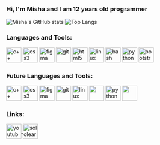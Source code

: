### Hi, I'm Misha and I am 12 years old programmer

![Misha's GitHub stats](https://github-readme-stats.vercel.app/api?username=CodeRyzen&theme=dark&show_icons=true)
![Top Langs](https://github-readme-stats.vercel.app/api/top-langs/?username=anuraghazra&layout=compact)


<h3 align="left">Languages and Tools:</h3>
<p align="left">
  <img src="https://devicons.github.io/devicon/devicon.git/icons/cplusplus/cplusplus-original.svg" alt="c++" width="40" height="40" />
  <img src="https://devicons.github.io/devicon/devicon.git/icons/css3/css3-original-wordmark.svg" alt="css3" width="40" height="40" />
  <img src="https://www.vectorlogo.zone/logos/figma/figma-icon.svg" alt="figma" width="40" height="40" />
  <img src="https://www.vectorlogo.zone/logos/git-scm/git-scm-icon.svg" alt="git" width="40" height="40" />
  <img src="https://cdn.jsdelivr.net/gh/devicons/devicon@latest/icons/html5/html5-original-wordmark.svg" alt="html5" width="40" height="40" />
  <img src="https://devicons.github.io/devicon/devicon.git/icons/linux/linux-original.svg" alt="linux" width="40" height="40" />
  <img src="https://cdn.jsdelivr.net/gh/devicons/devicon@latest/icons/bash/bash-original.svg" alt="bash" width="40" height="40" />
  <img src="https://devicons.github.io/devicon/devicon.git/icons/python/python-original.svg" alt="python" width="40" height="40" />
  <img src="https://cdn.jsdelivr.net/gh/devicons/devicon@latest/icons/bootstrap/bootstrap-plain-wordmark.svg" alt="bootstrap" width="40" height="40" />        
</p>

<h3 align="left">Future Languages and Tools:</h3>
<p align="left">
  <img src="https://devicons.github.io/devicon/devicon.git/icons/cplusplus/cplusplus-original.svg" alt="c++" width="40" height="40" />
  <img src="https://devicons.github.io/devicon/devicon.git/icons/css3/css3-original-wordmark.svg" alt="css3" width="40" height="40" />
  <img src="https://www.vectorlogo.zone/logos/figma/figma-icon.svg" alt="figma" width="40" height="40" />
  <img src="https://www.vectorlogo.zone/logos/git-scm/git-scm-icon.svg" alt="git" width="40" height="40" />
  <img src="https://devicons.github.io/devicon/devicon.git/icons/linux/linux-original.svg" alt="linux" width="40" height="40" />
  <img src="https://cdn.jsdelivr.net/gh/devicons/devicon@latest/icons/bash/bash-original.svg" width="40" height="40" />
  <img src="https://devicons.github.io/devicon/devicon.git/icons/python/python-original.svg" alt="python" width="40" height="40" />
  <img src="https://cdn.jsdelivr.net/gh/devicons/devicon@latest/icons/bootstrap/bootstrap-plain-wordmark.svg" width="40" height="40" />  
</p>


<h3 align="left"> Links: </h3>
<p align="left">
  <!-- <a href="your link" target="blank"><img align="center" src="https://cdn.jsdelivr.net/npm/simple-icons@3.0.1/icons/twitter.svg" alt="" height="30" width="40" /></a>
  <a href="your link" target="blank"><img align="center" src="https://cdn.jsdelivr.net/npm/simple-icons@3.0.1/icons/linkedin.svg" alt="" height="30" width="40" /></a>
  <a href="your link" target="blank"><img align="center" src="https://cdn.jsdelivr.net/npm/simple-icons@3.0.1/icons/instagram.svg" alt="" height="30" width="40" /></a> -->
  <a href="https://www.youtube.com/channel/UCUyjayOjkNaAYQXJJsPgZGA" target="blank"><img align="center" src="https://cdn.jsdelivr.net/npm/simple-icons@3.0.1/icons/youtube.svg" alt="youtube" height="40" width="40">
  <a href="https://www.sololearn.com/en/profile/18878907" target="blank"><img align="center" src="https://cdn.jsdelivr.net/npm/sololearn@2.6.2/+esm" alt="sololearn" height="40" width="40"></a>
</p>
